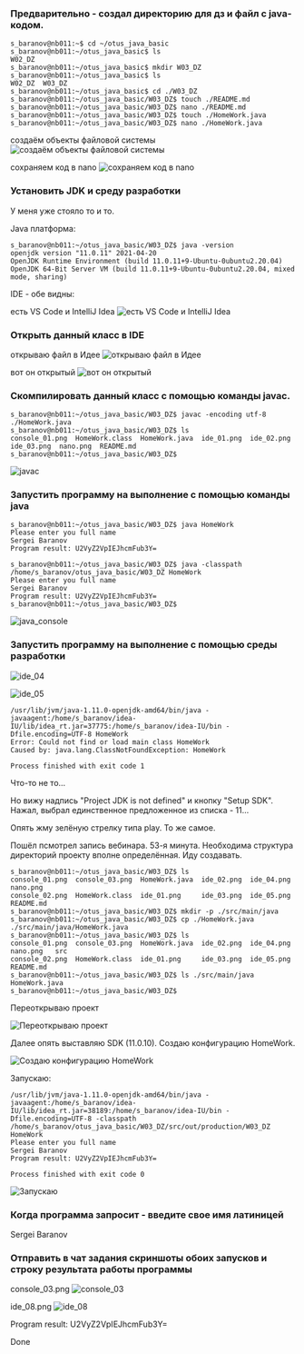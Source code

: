 ### Предварительно - создал директорию для дз и файл с java-кодом.

```
s_baranov@nb011:~$ cd ~/otus_java_basic
s_baranov@nb011:~/otus_java_basic$ ls
W02_DZ
s_baranov@nb011:~/otus_java_basic$ mkdir W03_DZ
s_baranov@nb011:~/otus_java_basic$ ls
W02_DZ  W03_DZ
s_baranov@nb011:~/otus_java_basic$ cd ./W03_DZ
s_baranov@nb011:~/otus_java_basic/W03_DZ$ touch ./README.md
s_baranov@nb011:~/otus_java_basic/W03_DZ$ nano ./README.md
s_baranov@nb011:~/otus_java_basic/W03_DZ$ touch ./HomeWork.java
s_baranov@nb011:~/otus_java_basic/W03_DZ$ nano ./HomeWork.java
```

создаём объекты файловой системы
![создаём объекты файловой системы](https://github.com/sergei-baranov/otus_java_basic/blob/master/W03_DZ/console_01.png?raw=true)

сохраняем код в nano
![сохраняем код в nano](https://github.com/sergei-baranov/otus_java_basic/blob/master/W03_DZ/nano.png?raw=true)


### Установить JDK и среду разработки

У меня уже стояло то и то.

Java платформа:

```
s_baranov@nb011:~/otus_java_basic/W03_DZ$ java -version
openjdk version "11.0.11" 2021-04-20
OpenJDK Runtime Environment (build 11.0.11+9-Ubuntu-0ubuntu2.20.04)
OpenJDK 64-Bit Server VM (build 11.0.11+9-Ubuntu-0ubuntu2.20.04, mixed mode, sharing)
```

IDE - обе видны:

есть VS Code и IntelliJ Idea
![есть VS Code и IntelliJ Idea](https://github.com/sergei-baranov/otus_java_basic/blob/master/W03_DZ/ide_01.png?raw=true)


### Открыть данный класс в IDE

открываю файл в Идее
![открываю файл в Идее](https://github.com/sergei-baranov/otus_java_basic/blob/master/W03_DZ/ide_02.png?raw=true)

вот он открытый
![вот он открытый](https://github.com/sergei-baranov/otus_java_basic/blob/master/W03_DZ/ide_03.png?raw=true)


### Скомпилировать данный класс с помощью команды javac.

```
s_baranov@nb011:~/otus_java_basic/W03_DZ$ javac -encoding utf-8 ./HomeWork.java
s_baranov@nb011:~/otus_java_basic/W03_DZ$ ls
console_01.png  HomeWork.class  HomeWork.java  ide_01.png  ide_02.png  ide_03.png  nano.png  README.md
s_baranov@nb011:~/otus_java_basic/W03_DZ$ 
```

![javac](https://github.com/sergei-baranov/otus_java_basic/blob/master/W03_DZ/console_02.png?raw=true)


### Запустить программу на выполнение с помощью команды java

```
s_baranov@nb011:~/otus_java_basic/W03_DZ$ java HomeWork
Please enter you full name
Sergei Baranov
Program result: U2VyZ2VpIEJhcmFub3Y=
```

```
s_baranov@nb011:~/otus_java_basic/W03_DZ$ java -classpath /home/s_baranov/otus_java_basic/W03_DZ HomeWork
Please enter you full name
Sergei Baranov
Program result: U2VyZ2VpIEJhcmFub3Y=
s_baranov@nb011:~/otus_java_basic/W03_DZ$ 
```

![java_console](https://github.com/sergei-baranov/otus_java_basic/blob/master/W03_DZ/console_03.png?raw=true)


### Запустить программу на выполнение с помощью среды разработки

![ide_04](https://github.com/sergei-baranov/otus_java_basic/blob/master/W03_DZ/ide_04.png?raw=true)

![ide_05](https://github.com/sergei-baranov/otus_java_basic/blob/master/W03_DZ/ide_05.png?raw=true)


```
/usr/lib/jvm/java-1.11.0-openjdk-amd64/bin/java -javaagent:/home/s_baranov/idea-IU/lib/idea_rt.jar=37775:/home/s_baranov/idea-IU/bin -Dfile.encoding=UTF-8 HomeWork
Error: Could not find or load main class HomeWork
Caused by: java.lang.ClassNotFoundException: HomeWork

Process finished with exit code 1
```

Что-то не то...

Но вижу надпись "Project JDK is not defined" и кнопку "Setup SDK".
Нажал, выбрал единственное предложенное из списка - 11...

Опять жму зелёную стрелку типа play.
То же самое.

Пошёл псмотрел запись вебинара. 53-я минута.
Необходима структура директорий проекту вполне определённая.
Иду создавать.

```
s_baranov@nb011:~/otus_java_basic/W03_DZ$ ls
console_01.png  console_03.png  HomeWork.java  ide_02.png  ide_04.png  nano.png
console_02.png  HomeWork.class  ide_01.png     ide_03.png  ide_05.png  README.md
s_baranov@nb011:~/otus_java_basic/W03_DZ$ mkdir -p ./src/main/java
s_baranov@nb011:~/otus_java_basic/W03_DZ$ cp ./HomeWork.java ./src/main/java/HomeWork.java
s_baranov@nb011:~/otus_java_basic/W03_DZ$ ls
console_01.png  console_03.png  HomeWork.java  ide_02.png  ide_04.png  nano.png   src
console_02.png  HomeWork.class  ide_01.png     ide_03.png  ide_05.png  README.md
s_baranov@nb011:~/otus_java_basic/W03_DZ$ ls ./src/main/java
HomeWork.java
s_baranov@nb011:~/otus_java_basic/W03_DZ$ 
```

Переоткрываю проект

![Переоткрываю проект](https://github.com/sergei-baranov/otus_java_basic/blob/master/W03_DZ/ide_06.png?raw=true)

Далее опять выставляю SDK (11.0.10).
Создаю конфигурацию HomeWork.

![Создаю конфигурацию HomeWork](https://github.com/sergei-baranov/otus_java_basic/blob/master/W03_DZ/ide_07.png?raw=true)

Запускаю:

```
/usr/lib/jvm/java-1.11.0-openjdk-amd64/bin/java -javaagent:/home/s_baranov/idea-IU/lib/idea_rt.jar=38189:/home/s_baranov/idea-IU/bin -Dfile.encoding=UTF-8 -classpath /home/s_baranov/otus_java_basic/W03_DZ/src/out/production/W03_DZ HomeWork
Please enter you full name
Sergei Baranov
Program result: U2VyZ2VpIEJhcmFub3Y=

Process finished with exit code 0
```

![Запускаю](https://github.com/sergei-baranov/otus_java_basic/blob/master/W03_DZ/ide_08.png?raw=true)


### Когда программа запросит - введите свое имя латиницей

Sergei Baranov

### Отправить в чат задания скриншоты обоих запусков и строку результата работы программы

console_03.png
![console_03](https://github.com/sergei-baranov/otus_java_basic/blob/master/W03_DZ/console_03.png?raw=true)

ide_08.png
![ide_08](https://github.com/sergei-baranov/otus_java_basic/blob/master/W03_DZ/ide_08.png?raw=true)

Program result: U2VyZ2VpIEJhcmFub3Y=

Done